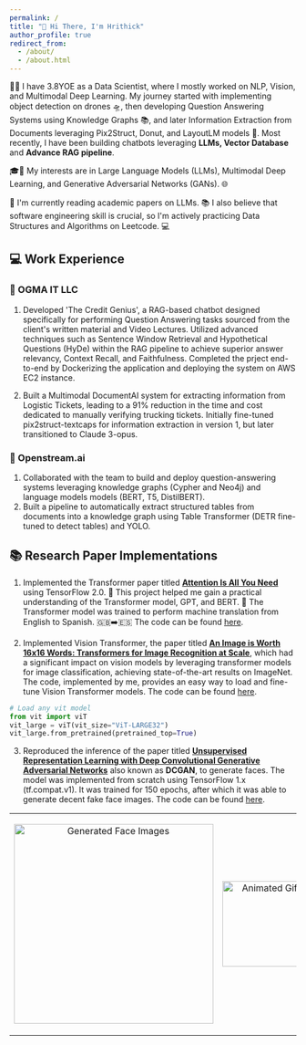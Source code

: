 ```yaml
---
permalink: /
title: "👋 Hi There, I'm Hrithick"
author_profile: true
redirect_from: 
  - /about/
  - /about.html
---
```


🧑‍💻️ I have 3.8YOE as a Data Scientist, where I mostly worked on NLP, Vision, and Multimodal Deep Learning. My journey started with implementing object detection on drones 🛸, then developing Question Answering Systems using Knowledge Graphs 📚, and later Information Extraction from Documents leveraging Pix2Struct, Donut, and LayoutLM models 📄. Most recently, I have been building chatbots leveraging **LLMs, Vector Database** and **Advance RAG pipeline**.

🎓📃 My interests are in Large Language Models (LLMs), Multimodal Deep Learning, and Generative Adversarial Networks (GANs). 🌐

📝 I'm currently reading academic papers on LLMs. 📚 I also believe that software engineering skill is crucial, so I'm actively practicing Data Structures and Algorithms on Leetcode. 💻

## 💻 Work Experience

### 💼 OGMA IT LLC
1. Developed 'The Credit Genius', a RAG-based chatbot designed specifically for performing Question Answering tasks sourced from the client's written material and Video Lectures. Utilized advanced techniques such as Sentence Window Retrieval and Hypothetical Questions (HyDe) within the RAG pipeline to achieve superior answer relevancy, Context Recall, and Faithfulness. Completed the prject end-to-end  by Dockerizing the application and deploying the system on AWS EC2 instance.
   
2. Built a Multimodal DocumentAI system for extracting information from Logistic Tickets, leading to a 91% reduction in the time and cost dedicated to manually verifying trucking tickets. Initially fine-tuned pix2struct-textcaps for information extraction in version 1, but later transitioned to Claude 3-opus.

### 💼 Openstream.ai

1. Collaborated with the team to build and deploy question-answering systems leveraging knowledge graphs (Cypher and Neo4j) and language models models (BERT, T5, DistilBERT).
2. Built a pipeline to automatically extract structured tables from documents into a knowledge graph using Table Transformer (DETR fine-tuned to detect tables) and YOLO.


## 📚 Research Paper Implementations

1. Implemented the Transformer paper titled **[Attention Is All You Need](https://arxiv.org/pdf/1706.03762v1.pdf)** using TensorFlow 2.0. 📄 This project helped me gain a practical understanding of the Transformer model, GPT, and BERT. 🤖 The Transformer model was trained to perform machine translation from English to Spanish. 🇬🇧➡️🇪🇸 The code can be found [here](https://github.com/hrithickcodes/transformer-tf).


2. Implemented Vision Transformer, the paper titled **[An Image is Worth 16x16 Words: Transformers for Image Recognition at Scale](https://arxiv.org/pdf/2010.11929v1.pdf)**, which had a significant impact on vision models by leveraging transformer models for image classification, achieving state-of-the-art results on ImageNet. The code, implemented by me, provides an easy way to load and fine-tune Vision Transformer models. The code can be found [here](https://github.com/hrithickcodes/vision_transformer_tf).
  ```python
  # Load any vit model
  from vit import viT
  vit_large = viT(vit_size="ViT-LARGE32")
  vit_large.from_pretrained(pretrained_top=True)
  ```


3. Reproduced the inference of the paper titled **[Unsupervised Representation Learning with Deep Convolutional Generative Adversarial Networks](https://arxiv.org/pdf/1511.06434v1.pdf)** also known as **DCGAN**, to generate faces. The model was implemented from scratch using TensorFlow 1.x (tf.compat.v1). It was trained for 150 epochs, after which it was able to generate decent fake face images. The code can be found [here](https://github.com/hrithickcodes/Face_generation_using_DCGAN).

<table>
  <tr>
    <td>
      <p align="center">
        <img src="https://raw.githubusercontent.com/hrithickcodes/Face_generation_using_DCGAN/main/generated_faces/fake_faces.jpg" alt="Generated Face Images" title="Generated Fake Faces" width="350"/>
      </p>
    </td>
    <td>
      <p align="center">
        <img src="https://raw.githubusercontent.com/hrithickcodes/Face_generation_using_DCGAN/main/GIF/FaceGan.gif" alt="Animated Gif" title="Animated Gif" width="150"/>
      </p>
    </td>
  </tr>
</table>
